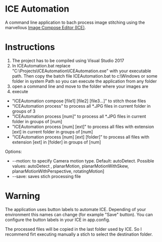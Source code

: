 # ICE Automation

A command line application to bach process image stitching using the marvellous [Image Compose Editor (ICE)](https://www.microsoft.com/en-us/research/product/computational-photography-applications/image-composite-editor).

# Instructions

1) The project has to be compiled using Visual Studio 2017 
2) In ICEAutomation.bat replace "C:\Projects\ICEAutomation\ICEAutomation.exe" with your executable path. Then copy the batch file ICEAutomation.bat to c:\Windows or some folder in system Path so you can execute the application from any folder
2) open a command line and move to the folder where your images are
3) execute 
- "ICEAutomation compose [file1] [file2] [file3...]" to stitch those files
- "ICEAutomation process" to process all *.JPG files in current folder in groups of 3
- "ICEAutomation process [num]" to process all *.JPG files in current folder in groups of [num]
- "ICEAutomation process [num] [ext]" to process all files with extension [ext] in current folder in groups of [num]
- "ICEAutomation process [num] [ext] [folder]" to process all files with extension [ext] in [folder] in groups of [num]

Options:
  - --motion: to specify Camera motion type. Default: autoDetect. Possible values: autoDetect , planarMotion, planarMotionWithSkew, planarMotionWithPerspective, rotatingMotion]
  - --save: saves stich processing file

# Warning

The application uses button labels to automate ICE. Depending of your environment this names can change (for example "Save" button).
You can configure the button labels in your ICE in app.config. 

The processed files will be copied in the last folder used by ICE. So I recommend firt executing manually a stich to select the destination folder.

